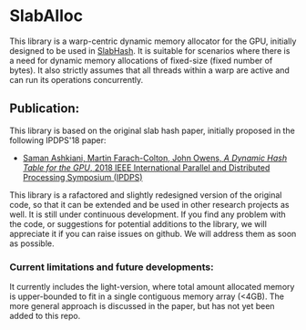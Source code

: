 # SlabAlloc

This library is a warp-centric dynamic memory allocator for the GPU, initially designed to be used in [SlabHash](https://github.com/owensgroup/SlabHash). It is suitable for scenarios where there is a need for dynamic memory allocations of fixed-size (fixed number of bytes). It also strictly assumes that all threads within a warp are active and can run its operations concurrently.

## Publication:
This library is based on the original slab hash paper, initially proposed in the following IPDPS'18 paper:
* [Saman Ashkiani, Martin Farach-Colton, John Owens, *A Dynamic Hash Table for the GPU*, 2018 IEEE International Parallel and Distributed Processing Symposium (IPDPS)](https://ieeexplore.ieee.org/abstract/document/8425196)

This library is a rafactored and slightly redesigned version of the original code, so that it can be extended and be used in other research projects as well. It is still under continuous development. If you find any problem with the code, or suggestions for potential additions to the library, we will appreciate it if you can raise issues on github. We will address them as soon as possible.

### Current limitations and future developments:
It currently includes the light-version, where total amount allocated memory is upper-bounded to fit in a single contiguous memory array (<4GB). The more general approach is discussed in the paper, but has not yet been added to this repo.
